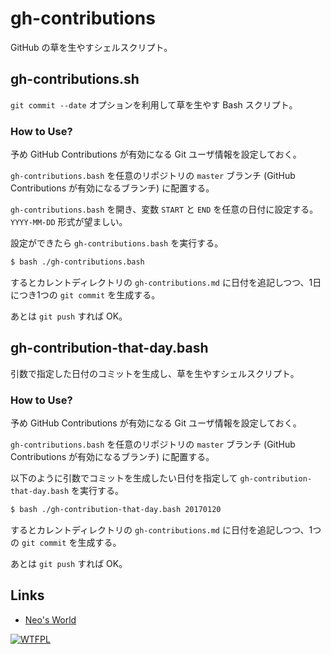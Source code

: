 # gh-contributions

GitHub の草を生やすシェルスクリプト。


## gh-contributions.sh

`git commit --date` オプションを利用して草を生やす Bash スクリプト。

### How to Use?

予め GitHub Contributions が有効になる Git ユーザ情報を設定しておく。

`gh-contributions.bash` を任意のリポジトリの `master` ブランチ (GitHub Contributions が有効になるブランチ) に配置する。

`gh-contributions.bash` を開き、変数 `START` と `END` を任意の日付に設定する。`YYYY-MM-DD` 形式が望ましい。

設定ができたら `gh-contributions.bash` を実行する。

```bash
$ bash ./gh-contributions.bash
```

するとカレントディレクトリの `gh-contributions.md` に日付を追記しつつ、1日につき1つの `git commit` を生成する。

あとは `git push` すれば OK。


## gh-contribution-that-day.bash

引数で指定した日付のコミットを生成し、草を生やすシェルスクリプト。

### How to Use?

予め GitHub Contributions が有効になる Git ユーザ情報を設定しておく。

`gh-contributions.bash` を任意のリポジトリの `master` ブランチ (GitHub Contributions が有効になるブランチ) に配置する。

以下のように引数でコミットを生成したい日付を指定して `gh-contribution-that-day.bash` を実行する。

```bash
$ bash ./gh-contribution-that-day.bash 20170120
```

するとカレントディレクトリの `gh-contributions.md` に日付を追記しつつ、1つの `git commit` を生成する。

あとは `git push` すれば OK。


## Links

- [Neo's World](https://neos21.net/)


[![WTFPL](http://www.wtfpl.net/wp-content/uploads/2012/12/wtfpl-badge-1.png "WTFPL")](http://www.wtfpl.net/)

